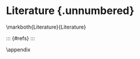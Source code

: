 
<!--
Do not edit this file!

References are automatically generated from the BibTex file (references.bib)
... which you should create/maintain using a reference manager.
-->

# Literature {.unnumbered}

\markboth{Literature}{Literature}

::: {#refs}
:::


\appendix
